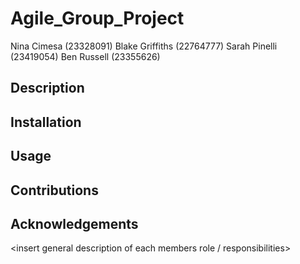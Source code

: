# Agile_Group_Project

Nina Cimesa (23328091)
Blake Griffiths (22764777)
Sarah Pinelli (23419054)
Ben Russell (23355626)

## Description

<Insert description of app as well as any important information for the project>

## Installation

<insert guide on how to install the project including any dependencies>

## Usage

<insert instructions on how to use project including examples>

## Contributions


## Acknowledgements

<insert general description of each members role / responsibilities>



